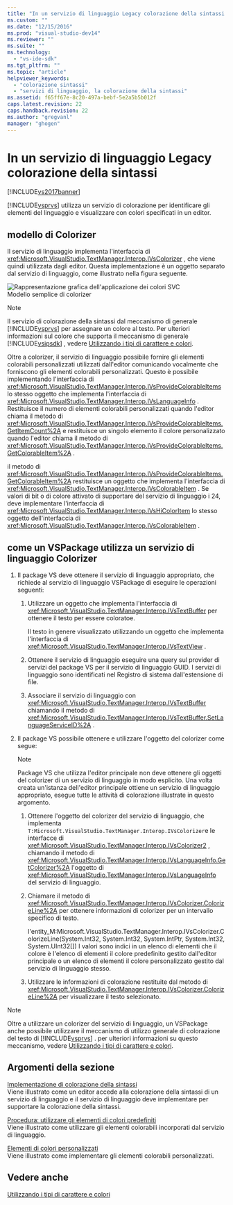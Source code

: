 ```yaml
---
title: "In un servizio di linguaggio Legacy colorazione della sintassi | Microsoft Docs"
ms.custom: ""
ms.date: "12/15/2016"
ms.prod: "visual-studio-dev14"
ms.reviewer: ""
ms.suite: ""
ms.technology: 
  - "vs-ide-sdk"
ms.tgt_pltfrm: ""
ms.topic: "article"
helpviewer_keywords: 
  - "colorazione sintassi"
  - "servizi di linguaggio, la colorazione della sintassi"
ms.assetid: f65ff67e-8c20-497a-bebf-5e2a5b5b012f
caps.latest.revision: 22
caps.handback.revision: 22
ms.author: "gregvanl"
manager: "ghogen"
---
```

# In un servizio di linguaggio Legacy colorazione della sintassi
[!INCLUDE[vs2017banner](../../code-quality/includes/vs2017banner.md)]

[!INCLUDE[vsprvs](../../code-quality/includes/vsprvs_md.md)] utilizza un servizio di colorazione per identificare gli elementi del linguaggio e visualizzare con colori specificati in un editor.  
  
## modello di Colorizer  
 Il servizio di linguaggio implementa l'interfaccia di <xref:Microsoft.VisualStudio.TextManager.Interop.IVsColorizer> , che viene quindi utilizzata dagli editor.  Questa implementazione è un oggetto separato dal servizio di linguaggio, come illustrato nella figura seguente.  
  
 ![Rappresentazione grafica dell'applicazione dei colori SVC](../../extensibility/internals/media/figlgsvccolorizer.png "FigLgSvcColorizer")  
Modello semplice di colorizer  
  
> [!NOTE]
>  Il servizio di colorazione della sintassi dal meccanismo di generale [!INCLUDE[vsprvs](../../code-quality/includes/vsprvs_md.md)] per assegnare un colore al testo.  Per ulteriori informazioni sul colore che supporta il meccanismo di generale [!INCLUDE[vsipsdk](../../extensibility/includes/vsipsdk_md.md)] , vedere [Utilizzando i tipi di carattere e colori](../../extensibility/using-fonts-and-colors.md).  
  
 Oltre a colorizer, il servizio di linguaggio possibile fornire gli elementi colorabili personalizzati utilizzati dall'editor comunicando vocalmente che forniscono gli elementi colorabili personalizzati.  Questo è possibile implementando l'interfaccia di <xref:Microsoft.VisualStudio.TextManager.Interop.IVsProvideColorableItems> lo stesso oggetto che implementa l'interfaccia di <xref:Microsoft.VisualStudio.TextManager.Interop.IVsLanguageInfo> .  Restituisce il numero di elementi colorabili personalizzati quando l'editor chiama il metodo di <xref:Microsoft.VisualStudio.TextManager.Interop.IVsProvideColorableItems.GetItemCount%2A> e restituisce un singolo elemento il colore personalizzato quando l'editor chiama il metodo di <xref:Microsoft.VisualStudio.TextManager.Interop.IVsProvideColorableItems.GetColorableItem%2A> .  
  
 il metodo di <xref:Microsoft.VisualStudio.TextManager.Interop.IVsProvideColorableItems.GetColorableItem%2A> restituisce un oggetto che implementa l'interfaccia di <xref:Microsoft.VisualStudio.TextManager.Interop.IVsColorableItem> .  Se valori di bit o di colore attivato di supportare del servizio di linguaggio i 24, deve implementare l'interfaccia di <xref:Microsoft.VisualStudio.TextManager.Interop.IVsHiColorItem> lo stesso oggetto dell'interfaccia di <xref:Microsoft.VisualStudio.TextManager.Interop.IVsColorableItem> .  
  
## come un VSPackage utilizza un servizio di linguaggio Colorizer  
  
1.  Il package VS deve ottenere il servizio di linguaggio appropriato, che richiede al servizio di linguaggio VSPackage di eseguire le operazioni seguenti:  
  
    1.  Utilizzare un oggetto che implementa l'interfaccia di <xref:Microsoft.VisualStudio.TextManager.Interop.IVsTextBuffer> per ottenere il testo per essere coloratoe.  
  
         Il testo in genere visualizzato utilizzando un oggetto che implementa l'interfaccia di <xref:Microsoft.VisualStudio.TextManager.Interop.IVsTextView> .  
  
    2.  Ottenere il servizio di linguaggio eseguire una query sul provider di servizi del package VS per il servizio di linguaggio GUID.  I servizi di linguaggio sono identificati nel Registro di sistema dall'estensione di file.  
  
    3.  Associare il servizio di linguaggio con <xref:Microsoft.VisualStudio.TextManager.Interop.IVsTextBuffer> chiamando il metodo di <xref:Microsoft.VisualStudio.TextManager.Interop.IVsTextBuffer.SetLanguageServiceID%2A> .  
  
2.  Il package VS possibile ottenere e utilizzare l'oggetto del colorizer come segue:  
  
    > [!NOTE]
    >  Package VS che utilizza l'editor principale non deve ottenere gli oggetti del colorizer di un servizio di linguaggio in modo esplicito.  Una volta creata un'istanza dell'editor principale ottiene un servizio di linguaggio appropriato, esegue tutte le attività di colorazione illustrate in questo argomento.  
  
    1.  Ottenere l'oggetto del colorizer del servizio di linguaggio, che implementa `T:Microsoft.VisualStudio.TextManager.Interop.IVsColorizer`e le interfacce di <xref:Microsoft.VisualStudio.TextManager.Interop.IVsColorizer2> , chiamando il metodo di <xref:Microsoft.VisualStudio.TextManager.Interop.IVsLanguageInfo.GetColorizer%2A> l'oggetto di <xref:Microsoft.VisualStudio.TextManager.Interop.IVsLanguageInfo> del servizio di linguaggio.  
  
    2.  Chiamare il metodo di <xref:Microsoft.VisualStudio.TextManager.Interop.IVsColorizer.ColorizeLine%2A> per ottenere informazioni di colorizer per un intervallo specifico di testo.  
  
         l'entity\_M:Microsoft.VisualStudio.TextManager.Interop.IVsColorizer.ColorizeLine\(System.Int32, System.Int32, System.IntPtr, System.Int32, System.UInt32\[\]\)  I valori sono indici in un elenco di elementi che il colore è l'elenco di elementi il colore predefinito gestito dall'editor principale o un elenco di elementi il colore personalizzato gestito dal servizio di linguaggio stesso.  
  
    3.  Utilizzare le informazioni di colorazione restituite dal metodo di <xref:Microsoft.VisualStudio.TextManager.Interop.IVsColorizer.ColorizeLine%2A> per visualizzare il testo selezionato.  
  
> [!NOTE]
>  Oltre a utilizzare un colorizer del servizio di linguaggio, un VSPackage anche possibile utilizzare il meccanismo di utilizzo generale di colorazione del testo di [!INCLUDE[vsprvs](../../code-quality/includes/vsprvs_md.md)] .  per ulteriori informazioni su questo meccanismo, vedere [Utilizzando i tipi di carattere e colori](../../extensibility/using-fonts-and-colors.md).  
  
## Argomenti della sezione  
 [Implementazione di colorazione della sintassi](../../extensibility/internals/implementing-syntax-coloring.md)  
 Viene illustrato come un editor accede alla colorazione della sintassi di un servizio di linguaggio e il servizio di linguaggio deve implementare per supportare la colorazione della sintassi.  
  
 [Procedura: utilizzare gli elementi di colori predefiniti](../../extensibility/internals/how-to-use-built-in-colorable-items.md)  
 Viene illustrato come utilizzare gli elementi colorabili incorporati dal servizio di linguaggio.  
  
 [Elementi di colori personalizzati](../../extensibility/internals/custom-colorable-items.md)  
 Viene illustrato come implementare gli elementi colorabili personalizzati.  
  
## Vedere anche  
 [Utilizzando i tipi di carattere e colori](../../extensibility/using-fonts-and-colors.md)